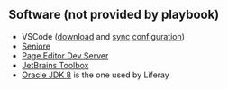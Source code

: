 ## Software (not provided by playbook)

- VSCode ([download](https://code.visualstudio.com/) and [sync](https://marketplace.visualstudio.com/items?itemName=Shan.code-settings-sync) [configuration](https://gist.github.com/p2kmgcl/4af6fbc8d6ae3da54ff861b389465cce))
- [Seniore](https://github.com/p2kmgcl/seniore)
- [Page Editor Dev Server](https://github.com/p2kmgcl/page-editor-dev-server)
- [JetBrains Toolbox](https://www.jetbrains.com/toolbox-app/)
- [Oracle JDK 8](https://www.oracle.com/java/technologies/javase/javase-jdk8-downloads.html) is the one used by Liferay
